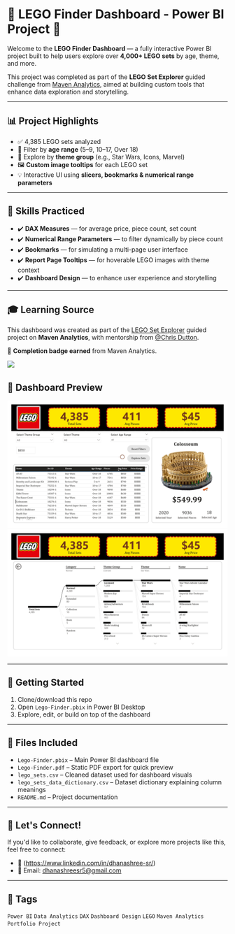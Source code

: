 # 🧱 LEGO Finder Dashboard - Power BI Project 🧩

Welcome to the **LEGO Finder Dashboard** — a fully interactive Power BI project built to help users explore over **4,000+ LEGO sets** by age, theme, and more.

This project was completed as part of the **LEGO Set Explorer** guided challenge from [Maven Analytics](https://www.mavenanalytics.io/), aimed at building custom tools that enhance data exploration and storytelling.

---

## 📊 Project Highlights

- ✅ 4,385 LEGO sets analyzed
- 🧒 Filter by **age range** (5–9, 10–17, Over 18)
- 🎯 Explore by **theme group** (e.g., Star Wars, Icons, Marvel)
- 🖼️ **Custom image tooltips** for each LEGO set
- 💡 Interactive UI using **slicers, bookmarks & numerical range parameters**

---

## 🧠 Skills Practiced

- ✔️ **DAX Measures** — for average price, piece count, set count
- ✔️ **Numerical Range Parameters** — to filter dynamically by piece count
- ✔️ **Bookmarks** — for simulating a multi-page user interface
- ✔️ **Report Page Tooltips** — for hoverable LEGO images with theme context
- ✔️ **Dashboard Design** — to enhance user experience and storytelling

---

## 🎓 Learning Source

This dashboard was created as part of the [LEGO Set Explorer](https://app.mavenanalytics.io/guided-projects/7ea2d5de-8a63-4c92-8350-b640d6df07d4?_gl=1*1vh8n68*_gcl_au*NTI0ODE1OTY3LjE3NDU3Mzc1OTY.*_ga*MTU4NDg1NDg1OS4xNzM3MjY1ODE5*_ga_RNVXNX7G3B*czE3NDcyODgwNzQkbzIzJGcxJHQxNzQ3Mjg4MjMyJGozMSRsMCRoMA..*_ga_D6PKE9HLBV*czE3NDcyODgwNzUkbzIzJGcxJHQxNzQ3Mjg4MjMyJGowJGwwJGgw*_ga_9CBEFJW9QX*czE3NDcyODgwNzUkbzIzJGcxJHQxNzQ3Mjg4MjMyJGowJGwwJGgw) guided project on **Maven Analytics**, with mentorship from [@Chris Dutton](https://www.linkedin.com/in/csdutton/).

🏅 **Completion badge earned** from Maven Analytics. <br/>

<img src="https://api.accredible.com/v1/frontend/credential_website_embed_image/badge/143119821"/>

## 📸 Dashboard Preview

<img src="Lego Dataset Project/Project Images/Lego-Finder_pages-to-jpg-0001.jpg"/>
<img src="Lego Dataset Project/Project Images/Lego-Finder_pages-to-jpg-0002.jpg"/>


---

## 🚀 Getting Started

1. Clone/download this repo
2. Open `Lego-Finder.pbix` in Power BI Desktop
3. Explore, edit, or build on top of the dashboard

---

## 📂 Files Included

- `Lego-Finder.pbix` – Main Power BI dashboard file  
- `Lego-Finder.pdf` – Static PDF export for quick preview  
- `lego_sets.csv` – Cleaned dataset used for dashboard visuals  
- `lego_sets_data_dictionary.csv` – Dataset dictionary explaining column meanings  
- `README.md` – Project documentation

---

## 💬 Let's Connect!

If you'd like to collaborate, give feedback, or explore more projects like this, feel free to connect:

- 🔗 (https://www.linkedin.com/in/dhanashree-sr/)
- 📧 Email: dhanashreesr5@gmail.com

---

## 📌 Tags

`Power BI` `Data Analytics` `DAX` `Dashboard Design` `LEGO` `Maven Analytics` `Portfolio Project`


